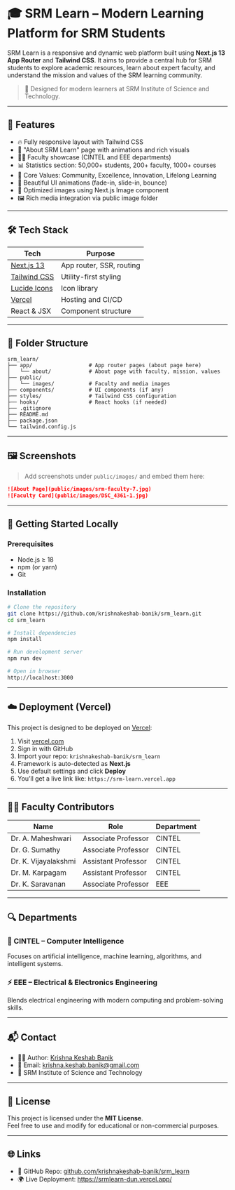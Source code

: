 
# 🎓 SRM Learn – Modern Learning Platform for SRM Students

SRM Learn is a responsive and dynamic web platform built using **Next.js 13 App Router** and **Tailwind CSS**. It aims to provide a central hub for SRM students to explore academic resources, learn about expert faculty, and understand the mission and values of the SRM learning community.

> 🚀 Designed for modern learners at SRM Institute of Science and Technology.

---

## 🌟 Features

- 🔥 Fully responsive layout with Tailwind CSS
- 🎯 "About SRM Learn" page with animations and rich visuals
- 👨‍🏫 Faculty showcase (CINTEL and EEE departments)
- 📊 Statistics section: 50,000+ students, 200+ faculty, 1000+ courses
- 🧭 Core Values: Community, Excellence, Innovation, Lifelong Learning
- 🎨 Beautiful UI animations (fade-in, slide-in, bounce)
- 📸 Optimized images using Next.js Image component
- 🖼️ Rich media integration via public image folder

---

## 🛠️ Tech Stack

| Tech             | Purpose                              |
|------------------|--------------------------------------|
| [Next.js 13](https://nextjs.org/)   | App router, SSR, routing        |
| [Tailwind CSS](https://tailwindcss.com/) | Utility-first styling           |
| [Lucide Icons](https://lucide.dev/)         | Icon library                    |
| [Vercel](https://vercel.com/)              | Hosting and CI/CD               |
| React & JSX      | Component structure                  |

---

## 📁 Folder Structure

```
srm_learn/
├── app/                  # App router pages (about page here)
│   └── about/            # About page with faculty, mission, values
├── public/
│   └── images/           # Faculty and media images
├── components/           # UI components (if any)
├── styles/               # Tailwind CSS configuration
├── hooks/                # React hooks (if needed)
├── .gitignore
├── README.md
├── package.json
└── tailwind.config.js
```

---

## 🖼️ Screenshots

> Add screenshots under `public/images/` and embed them here:

```md
![About Page](public/images/srm-faculty-7.jpg)
![Faculty Card](public/images/DSC_4361-1.jpg)
```

---

## 🚀 Getting Started Locally

### Prerequisites

- Node.js ≥ 18
- npm (or yarn)
- Git

### Installation

```bash
# Clone the repository
git clone https://github.com/krishnakeshab-banik/srm_learn.git
cd srm_learn

# Install dependencies
npm install

# Run development server
npm run dev

# Open in browser
http://localhost:3000
```

---

## ☁️ Deployment (Vercel)

This project is designed to be deployed on [Vercel](https://vercel.com/):

1. Visit [vercel.com](https://vercel.com/)
2. Sign in with GitHub
3. Import your repo: `krishnakeshab-banik/srm_learn`
4. Framework is auto-detected as **Next.js**
5. Use default settings and click **Deploy**
6. You’ll get a live link like: `https://srm-learn.vercel.app`

---

## 🧑‍🏫 Faculty Contributors

| Name               | Role               | Department |
|--------------------|--------------------|------------|
| Dr. A. Maheshwari  | Associate Professor | CINTEL     |
| Dr. G. Sumathy     | Associate Professor | CINTEL     |
| Dr. K. Vijayalakshmi | Assistant Professor | CINTEL     |
| Dr. M. Karpagam    | Assistant Professor | CINTEL     |
| Dr. K. Saravanan   | Associate Professor | EEE        |

---

## 🔍 Departments

### 🧠 CINTEL – Computer Intelligence
Focuses on artificial intelligence, machine learning, algorithms, and intelligent systems.

### ⚡ EEE – Electrical & Electronics Engineering
Blends electrical engineering with modern computing and problem-solving skills.

---

## 📬 Contact

- 👨‍💻 Author: [Krishna Keshab Banik](https://www.linkedin.com/in/krishna-keshab-banik-067819324/)
- 📧 Email: krishna.keshab.banik@gmail.com
- 🏫 SRM Institute of Science and Technology

---

## 📄 License

This project is licensed under the **MIT License**.  
Feel free to use and modify for educational or non-commercial purposes.

---

## 🌐 Links

- 🔗 GitHub Repo: [github.com/krishnakeshab-banik/srm_learn](https://github.com/krishnakeshab-banik/srm_learn)
- 🌍 Live Deployment: https://srmlearn-dun.vercel.app/

